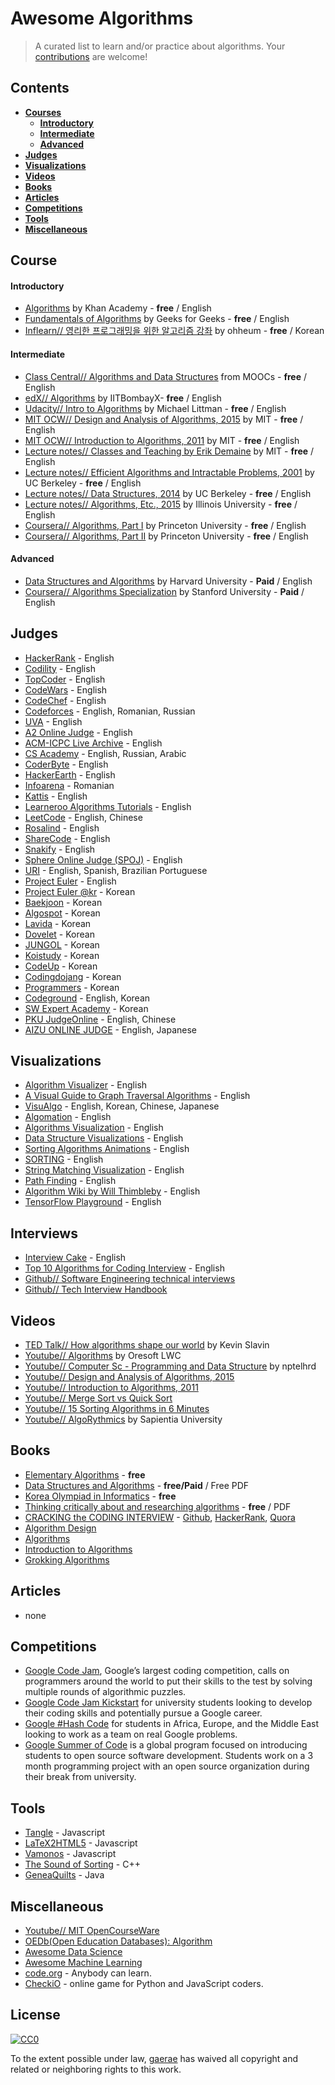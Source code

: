# Awesome Algorithms
> A curated list to learn and/or practice about algorithms. Your [contributions](https://github.com/gaerae/awesome-algorithms/blob/master/CONTRIBUTING.md) are welcome!

## Contents
- **[Courses](#courses)**
  - **[Introductory](#introductory)**
  - **[Intermediate](#intermediate)**
  - **[Advanced](#advanced)**
- **[Judges](#judges)**
- **[Visualizations](#visualizations)**
- **[Videos](#videos)**
- **[Books](#books)**
- **[Articles](#Articles)**
- **[Competitions](#competitions)**
- **[Tools](#tools)**
- **[Miscellaneous](#miscellaneous)**

## Course
#### Introductory
- [Algorithms](https://www.khanacademy.org/computing/computer-science/algorithms) by Khan Academy - **free** / English
- [Fundamentals of Algorithms](http://www.geeksforgeeks.org/fundamentals-of-algorithms) by Geeks for Geeks - **free** / English
- [Inflearn// 영리한 프로그래밍을 위한 알고리즘 강좌](https://www.inflearn.com/course/%EC%95%8C%EA%B3%A0%EB%A6%AC%EC%A6%98-%EA%B0%95%EC%A2%8C) by ohheum - **free** / Korean

#### Intermediate
- [Class Central// Algorithms and Data Structures](https://www.class-central.com/subject/algorithms-and-data-structures) from MOOCs - **free** / English
- [edX// Algorithms](https://www.edx.org/course/algorithms) by IITBombayX- **free** / English
- [Udacity// Intro to Algorithms](https://www.udacity.com/course/intro-to-algorithms--cs215) by Michael Littman - **free** / English
- [MIT OCW// Design and Analysis of Algorithms, 2015](https://ocw.mit.edu/courses/electrical-engineering-and-computer-science/6-046j-design-and-analysis-of-algorithms-spring-2015) by MIT - **free** / English
- [MIT OCW// Introduction to Algorithms, 2011](https://ocw.mit.edu/courses/electrical-engineering-and-computer-science/6-006-introduction-to-algorithms-fall-2011) by MIT - **free** / English
- [Lecture notes// Classes and Teaching by Erik Demaine](http://erikdemaine.org/classes) by MIT - **free** / English
- [Lecture notes// Efficient Algorithms and Intractable Problems, 2001](https://people.eecs.berkeley.edu/~jrs/170/) by UC Berkeley - **free** / English
- [Lecture notes// Data Structures, 2014](https://people.eecs.berkeley.edu/~jrs/61b/) by UC Berkeley - **free** / English
- [Lecture notes// Algorithms, Etc., 2015](https://people.eecs.berkeley.edu/~jrs/61b/) by Illinois University - **free** / English
- [Coursera// Algorithms, Part I](https://www.coursera.org/learn/algorithms-part1) by Princeton University - **free** / English
- [Coursera// Algorithms, Part II](https://www.coursera.org/learn/algorithms-part2) by Princeton University - **free** / English

#### Advanced
- [Data Structures and Algorithms](http://online-learning.harvard.edu/course/data-structures-and-algorithms) by Harvard University - **Paid** / English
- [Coursera// Algorithms Specialization](https://www.coursera.org/specializations/algorithms) by Stanford University - **Paid** / English

## Judges
- [HackerRank](https://www.hackerrank.com/domains/algorithms) - English
- [Codility](https://app.codility.com/programmers) - English
- [TopCoder](https://www.topcoder.com) - English
- [CodeWars](http://www.codewars.com) - English
- [CodeChef](https://www.codechef.com) - English
- [Codeforces](http://codeforces.com) - English, Romanian, Russian
- [UVA](https://uva.onlinejudge.org) - English
- [A2 Online Judge](https://a2oj.com) - English
- [ACM-ICPC Live Archive](https://icpcarchive.ecs.baylor.edu) - English
- [CS Academy](https://csacademy.com) - English, Russian, Arabic
- [CoderByte](https://coderbyte.com/course/learn-data-structures-and-algorithms) - English
- [HackerEarth](https://www.hackerearth.com) - English
- [Infoarena](http://www.infoarena.ro) - Romanian
- [Kattis](https://open.kattis.com) - English
- [Learneroo Algorithms Tutorials](https://www.learneroo.com/subjects/8) - English
- [LeetCode](https://leetcode.com/problemset/algorithms) - English, Chinese
- [Rosalind](http://rosalind.info/problems/locations) - English
- [ShareCode](https://sharecode.io) - English
- [Snakify](https://snakify.org) - English
- [Sphere Online Judge (SPOJ)](http://www.spoj.com) - English
- [URI](https://www.urionlinejudge.com.br) - English, Spanish, Brazilian Portuguese
- [Project Euler](https://projecteuler.net) - English
- [Project Euler @kr](http://euler.synap.co.kr) - Korean
- [Baekjoon](https://www.acmicpc.net) - Korean
- [Algospot](https://algospot.com) - Korean
- [Lavida](http://judge.lavida.us) - Korean
- [Dovelet](http://www.dovelet.com) - Korean
- [JUNGOL](http://www.jungol.co.kr) - Korean
- [Koistudy](http://koistudy.net) - Korean
- [CodeUp](http://codeup.kr) - Korean
- [Codingdojang](http://codingdojang.com) - Korean
- [Programmers](https://programmers.co.kr/learn/challenges) - Korean
- [Codeground](https://www.codeground.org) - English, Korean
- [SW Expert Academy](https://www.swexpertacademy.com) - Korean
- [PKU JudgeOnline](http://poj.org) - English, Chinese
- [AIZU ONLINE JUDGE](http://judge.u-aizu.ac.jp/onlinejudge) - English, Japanese

## Visualizations
- [Algorithm Visualizer](http://algo-visualizer.jasonpark.me) - English
- [A Visual Guide to Graph Traversal Algorithms](https://workshape.github.io/visual-graph-algorithms/) - English
- [VisuAlgo](https://visualgo.net) - English, Korean, Chinese, Japanese
- [Algomation](http://www.algomation.com) - English
- [Algorithms Visualization](http://bost.ocks.org/mike/algorithms/) - English
- [Data Structure Visualizations](https://www.cs.usfca.edu/~galles/visualization/Algorithms.html) - English
- [Sorting Algorithms Animations](https://www.toptal.com/developers/sorting-algorithms) - English
- [SORTING](http://sorting.at) - English
- [String Matching Visualization](http://whocouldthat.be/visualizing-string-matching) - English
- [Path Finding](https://qiao.github.io/PathFinding.js/visual/) - English
- [Algorithm Wiki by Will Thimbleby](http://will.thimbleby.net/algorithms) - English
- [TensorFlow Playground](http://playground.tensorflow.org) - English

## Interviews
- [Interview Cake](https://www.interviewcake.com) - English
- [Top 10 Algorithms for Coding Interview](https://www.programcreek.com/2012/11/top-10-algorithms-for-coding-interview) - English
- [Github// Software Engineering technical interviews](https://github.com/kdn251/interviews)
- [Github// Tech Interview Handbook](https://github.com/yangshun/tech-interview-handbook)

## Videos
- [TED Talk// How algorithms shape our world](https://www.ted.com/talks/kevin_slavin_how_algorithms_shape_our_world) by Kevin Slavin
- [Youtube// Algorithms](https://www.youtube.com/playlist?list=PL01A89F4E9E5F3ADE) by Oresoft LWC
- [Youtube// Computer Sc - Programming and Data Structure](https://www.youtube.com/playlist?list=PLD9781AC5EBC9FA16) by nptelhrd
- [Youtube// Design and Analysis of Algorithms, 2015](https://www.youtube.com/playlist?list=PLUl4u3cNGP6317WaSNfmCvGym2ucw3oGp)
- [Youtube// Introduction to Algorithms, 2011](https://www.youtube.com/playlist?list=PLUl4u3cNGP61Oq3tWYp6V_F-5jb5L2iHb)
- [Youtube// Merge Sort vs Quick Sort](https://youtu.be/es2T6KY45cA)
- [Youtube// 15 Sorting Algorithms in 6 Minutes](https://youtu.be/kPRA0W1kECg)
- [Youtube// AlgoRythmics](https://www.youtube.com/user/AlgoRythmics/videos) by Sapientia University

## Books
- [Elementary Algorithms](https://github.com/liuxinyu95/AlgoXY) - **free**
- [Data Structures and Algorithms](https://people.mpi-inf.mpg.de/~mehlhorn/Toolbox.html) - **free/Paid** / Free PDF
- [Korea Olympiad in Informatics](https://www.digitalculture.or.kr/koi/StudyBook.do) - **free**
- [Thinking critically about and researching algorithms](http://futuredata.stanford.edu/classes/cs345s/handouts/kitchin.pdf) - **free** / PDF
- [CRACKING the CODING INTERVIEW](http://www.crackingthecodinginterview.com) - [Github](https://github.com/careercup/CtCI-6th-Edition), [HackerRank](https://www.hackerrank.com/domains/tutorials/cracking-the-coding-interview), [Quora](https://www.quora.com/profile/Gayle-Laakmann-McDowell)
- [Algorithm Design](https://www.pearsonhighered.com/program/Kleinberg-Algorithm-Design/PGM319216.html)
- [Algorithms](http://algs4.cs.princeton.edu/home/)
- [Introduction to Algorithms](http://mitpress.mit.edu/books/introduction-algorithms)
- [Grokking Algorithms](http://www.manning.com/bhargava)

## Articles
- none

## Competitions
- [Google Code Jam](https://code.google.com/codejam), Google’s largest coding competition, calls on programmers around the world to put their skills to the test by solving multiple rounds of algorithmic puzzles.
- [Google Code Jam Kickstart](https://code.google.com/codejam/kickstart) for university students looking to develop their coding skills and potentially pursue a Google career.
- [Google #Hash Code](https://hashcode.withgoogle.com) for students in Africa, Europe, and the Middle East looking to work as a team on real Google problems.
- [Google Summer of Code](https://summerofcode.withgoogle.com) is a global program focused on introducing students to open source software development. Students work on a 3 month programming project with an open source organization during their break from university.


## Tools
- [Tangle](https://github.com/enjalot/algovis) - Javascript
- [LaTeX2HTML5](http://latex2html5.com) - Javascript
- [Vamonos](http://rosulek.github.io/vamonos) - Javascript
- [The Sound of Sorting](http://panthema.net/2013/sound-of-sorting) - C++
- [GeneaQuilts](http://www.aviz.fr/geneaquilts) - Java

## Miscellaneous
- [Youtube// MIT OpenCourseWare](https://www.youtube.com/user/MIT/playlists)
- [OEDb(Open Education Databases): Algorithm](http://oedb.org/open/search-results/?search-term=algorithm)
- [Awesome Data Science](https://github.com/bulutyazilim/awesome-datascience)
- [Awesome Machine Learning](https://github.com/josephmisiti/awesome-machine-learning)
- [code.org](https://code.org) - Anybody can learn.
- [CheckiO](https://checkio.org) - online game for Python and JavaScript coders.
 
## License
[![CC0](http://mirrors.creativecommons.org/presskit/buttons/88x31/svg/cc-zero.svg)](https://creativecommons.org/publicdomain/zero/1.0/)

To the extent possible under law, [gaerae](https://github.com/gaerae) has waived all copyright and related or neighboring rights to this work.

